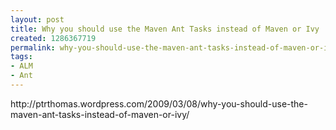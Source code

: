 ```yaml
---
layout: post
title: Why you should use the Maven Ant Tasks instead of Maven or Ivy
created: 1286367719
permalink: why-you-should-use-the-maven-ant-tasks-instead-of-maven-or-ivy
tags:
- ALM
- Ant
---
```

<p>http://ptrthomas.wordpress.com/2009/03/08/why-you-should-use-the-maven-ant-tasks-instead-of-maven-or-ivy/</p>
<p>&nbsp;</p>
<p>&nbsp;</p>
